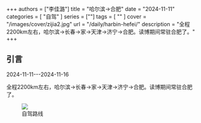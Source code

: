 +++
authors = ["李佳潞"]
title = "哈尔滨->合肥"
date = "2024-11-11"
categories = [
    "自驾"
]
series = [""]
tags = [
   ""
]
cover = "/images/cover/zijia2.jpg"
url = "/daily/harbin-hefei/"
description = "全程2200km左右，哈尔滨->长春->家->天津->济宁->合肥。读博期间常驻合肥了。"
+++
<!DOCTYPE html>
<html lang="zh-CN">
<head>
    <meta charset="UTF-8">
    <meta name="viewport" content="width=device-width, initial-scale=1.0">
    <link rel="stylesheet" href="/assets/css/styles.css">
</head>
<body>
    <article>
        <section>
            <h2>引言</h2>
            <p>2024-11-11---2024-11-16</p>
            <p>         全程2200km左右，哈尔滨->长春->家->天津->济宁->合肥。读博期间常驻合肥了。</p>
            <div class="container">
                <div class="image">
                    <figure>
                        <a data-fancybox="gallery" href="https://cdn.heirenlop.com/daily-record/zijia2.jpg">
    <img src="https://cdn.heirenlop.com/daily-record/zijia2.jpg" loading="lazy">
</a>
                        <figcaption>自驾路线</figcaption>
                    </figure>
                </div>
            </div>
        </section>
    </article>
</body>
</html>